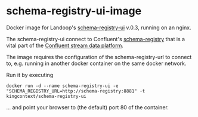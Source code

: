 # schema-registry-ui-image

Docker image for Landoop's [schema-registry-ui](https://github.com/Landoop/schema-registry-ui) v.0.3, running on an nginx.

The schema-registry-ui connect to Confluent's [schema-registry](https://github.com/confluentinc/schema-registry) that is a vital part of the [Confluent stream data platform](http://www.confluent.io/product).

The image requires the configuration of the schema-registry-url to connect to, e.g. running in another docker container on the same docker network.

Run it by executing  

```
docker run -d --name schema-registry-ui -e "SCHEMA_REGISTRY_URL=http://schema-registry:8881" -t kingcontext/schema-registry-ui
```

... and point your browser to (the default) port 80 of the container.
